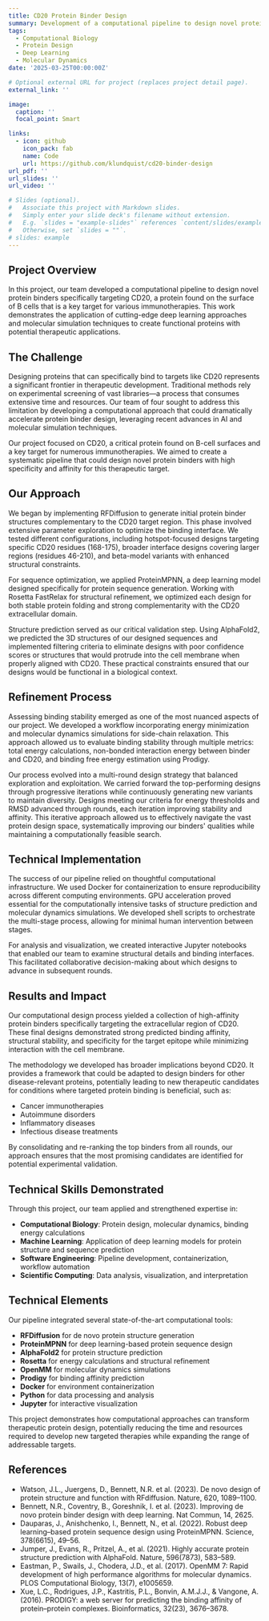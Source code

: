 ```yaml
---
title: CD20 Protein Binder Design
summary: Development of a computational pipeline to design novel protein binders targeting CD20 using RFDiffusion, ProteinMPNN, and AlphaFold2
tags:
  - Computational Biology
  - Protein Design
  - Deep Learning
  - Molecular Dynamics
date: '2025-03-25T00:00:00Z'

# Optional external URL for project (replaces project detail page).
external_link: ''

image:
  caption: ''
  focal_point: Smart

links:
  - icon: github
    icon_pack: fab
    name: Code
    url: https://github.com/klundquist/cd20-binder-design
url_pdf: ''
url_slides: ''
url_video: ''

# Slides (optional).
#   Associate this project with Markdown slides.
#   Simply enter your slide deck's filename without extension.
#   E.g. `slides = "example-slides"` references `content/slides/example-slides.md`.
#   Otherwise, set `slides = ""`.
# slides: example
---
```


## Project Overview

In this project, our team developed a computational pipeline to design novel protein binders specifically targeting CD20, a protein found on the surface of B cells that is a key target for various immunotherapies. This work demonstrates the application of cutting-edge deep learning approaches and molecular simulation techniques to create functional proteins with potential therapeutic applications.

## The Challenge

Designing proteins that can specifically bind to targets like CD20 represents a significant frontier in therapeutic development. Traditional methods rely on experimental screening of vast libraries—a process that consumes extensive time and resources. Our team of four sought to address this limitation by developing a computational approach that could dramatically accelerate protein binder design, leveraging recent advances in AI and molecular simulation techniques.

Our project focused on CD20, a critical protein found on B-cell surfaces and a key target for numerous immunotherapies. We aimed to create a systematic pipeline that could design novel protein binders with high specificity and affinity for this therapeutic target.

## Our Approach

We began by implementing RFDiffusion to generate initial protein binder structures complementary to the CD20 target region. This phase involved extensive parameter exploration to optimize the binding interface. We tested different configurations, including hotspot-focused designs targeting specific CD20 residues (168-175), broader interface designs covering larger regions (residues 46-210), and beta-model variants with enhanced structural constraints.

For sequence optimization, we applied ProteinMPNN, a deep learning model designed specifically for protein sequence generation. Working with Rosetta FastRelax for structural refinement, we optimized each design for both stable protein folding and strong complementarity with the CD20 extracellular domain.

Structure prediction served as our critical validation step. Using AlphaFold2, we predicted the 3D structures of our designed sequences and implemented filtering criteria to eliminate designs with poor confidence scores or structures that would protrude into the cell membrane when properly aligned with CD20. These practical constraints ensured that our designs would be functional in a biological context.

## Refinement Process

Assessing binding stability emerged as one of the most nuanced aspects of our project. We developed a workflow incorporating energy minimization and molecular dynamics simulations for side-chain relaxation. This approach allowed us to evaluate binding stability through multiple metrics: total energy calculations, non-bonded interaction energy between binder and CD20, and binding free energy estimation using Prodigy.

Our process evolved into a multi-round design strategy that balanced exploration and exploitation. We carried forward the top-performing designs through progressive iterations while continuously generating new variants to maintain diversity. Designs meeting our criteria for energy thresholds and RMSD advanced through rounds, each iteration improving stability and affinity. This iterative approach allowed us to effectively navigate the vast protein design space, systematically improving our binders' qualities while maintaining a computationally feasible search.

## Technical Implementation

The success of our pipeline relied on thoughtful computational infrastructure. We used Docker for containerization to ensure reproducibility across different computing environments. GPU acceleration proved essential for the computationally intensive tasks of structure prediction and molecular dynamics simulations. We developed shell scripts to orchestrate the multi-stage process, allowing for minimal human intervention between stages.

For analysis and visualization, we created interactive Jupyter notebooks that enabled our team to examine structural details and binding interfaces. This facilitated collaborative decision-making about which designs to advance in subsequent rounds.

## Results and Impact

Our computational design process yielded a collection of high-affinity protein binders specifically targeting the extracellular region of CD20. These final designs demonstrated strong predicted binding affinity, structural stability, and specificity for the target epitope while minimizing interaction with the cell membrane.

The methodology we developed has broader implications beyond CD20. It provides a framework that could be adapted to design binders for other disease-relevant proteins, potentially leading to new therapeutic candidates for conditions where targeted protein binding is beneficial, such as:

- Cancer immunotherapies
- Autoimmune disorders
- Inflammatory diseases
- Infectious disease treatments

By consolidating and re-ranking the top binders from all rounds, our approach ensures that the most promising candidates are identified for potential experimental validation.

## Technical Skills Demonstrated

Through this project, our team applied and strengthened expertise in:

- **Computational Biology**: Protein design, molecular dynamics, binding energy calculations
- **Machine Learning**: Application of deep learning models for protein structure and sequence prediction
- **Software Engineering**: Pipeline development, containerization, workflow automation
- **Scientific Computing**: Data analysis, visualization, and interpretation

## Technical Elements

Our pipeline integrated several state-of-the-art computational tools:

- **RFDiffusion** for de novo protein structure generation
- **ProteinMPNN** for deep learning-based protein sequence design
- **AlphaFold2** for protein structure prediction
- **Rosetta** for energy calculations and structural refinement
- **OpenMM** for molecular dynamics simulations
- **Prodigy** for binding affinity prediction
- **Docker** for environment containerization
- **Python** for data processing and analysis
- **Jupyter** for interactive visualization

This project demonstrates how computational approaches can transform therapeutic protein design, potentially reducing the time and resources required to develop new targeted therapies while expanding the range of addressable targets.

## References

- Watson, J.L., Juergens, D., Bennett, N.R. et al. (2023). De novo design of protein structure and function with RFdiffusion. Nature, 620, 1089–1100.
- Bennett, N.R., Coventry, B., Goreshnik, I. et al. (2023). Improving de novo protein binder design with deep learning. Nat Commun, 14, 2625.
- Dauparas, J., Anishchenko, I., Bennett, N., et al. (2022). Robust deep learning–based protein sequence design using ProteinMPNN. Science, 378(6615), 49–56.
- Jumper, J., Evans, R., Pritzel, A., et al. (2021). Highly accurate protein structure prediction with AlphaFold. Nature, 596(7873), 583–589.
- Eastman, P., Swails, J., Chodera, J.D., et al. (2017). OpenMM 7: Rapid development of high performance algorithms for molecular dynamics. PLOS Computational Biology, 13(7), e1005659.
- Xue, L.C., Rodrigues, J.P., Kastritis, P.L., Bonvin, A.M.J.J., & Vangone, A. (2016). PRODIGY: a web server for predicting the binding affinity of protein–protein complexes. Bioinformatics, 32(23), 3676–3678.